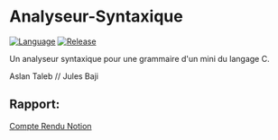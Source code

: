 # Analyseur-Syntaxique
[![Language](https://img.shields.io/badge/language-python-blue.svg?style=flat)](https://www.python.org)
[![Release](https://img.shields.io/badge/release-v1.0-orange.svg?style=flat)](http://www.leejamesrobinson.com/space-invaders.html)

Un analyseur syntaxique pour une grammaire d'un mini
du langage C.

Aslan Taleb // Jules Baji

## Rapport:
[Compte Rendu Notion](https://aslantaleb.notion.site/Analyseur-Syntaxique-e3d1cfdde9644d128ae58f9f9473410f)
